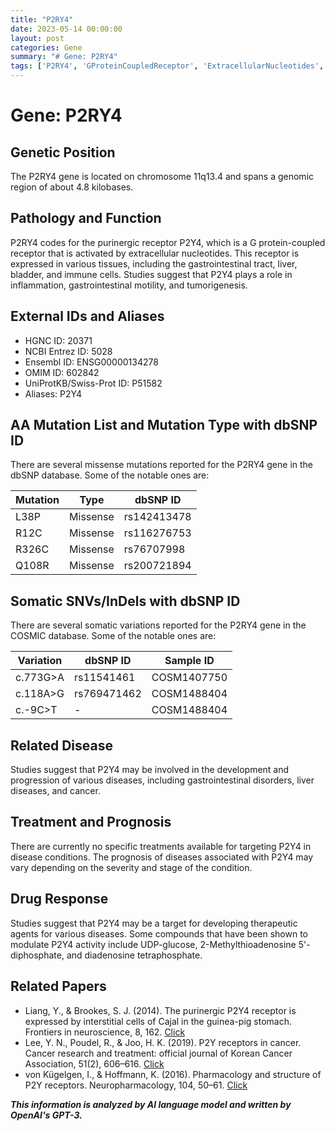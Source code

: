 ```yaml
---
title: "P2RY4"
date: 2023-05-14 00:00:00
layout: post
categories: Gene
summary: "# Gene: P2RY4"
tags: ['P2RY4', 'GProteinCoupledReceptor', 'ExtracellularNucleotides', 'Inflammation', 'Tumorigenesis', 'SomaticVariations', 'DrugResponse', 'CancerResearch']
---
```


# Gene: P2RY4

## Genetic Position
The P2RY4 gene is located on chromosome 11q13.4 and spans a genomic region of about 4.8 kilobases.

## Pathology and Function
P2RY4 codes for the purinergic receptor P2Y4, which is a G protein-coupled receptor that is activated by extracellular nucleotides. This receptor is expressed in various tissues, including the gastrointestinal tract, liver, bladder, and immune cells. Studies suggest that P2Y4 plays a role in inflammation, gastrointestinal motility, and tumorigenesis.

## External IDs and Aliases
- HGNC ID: 20371
- NCBI Entrez ID: 5028
- Ensembl ID: ENSG00000134278
- OMIM ID: 602842
- UniProtKB/Swiss-Prot ID: P51582
- Aliases: P2Y4

## AA Mutation List and Mutation Type with dbSNP ID
There are several missense mutations reported for the P2RY4 gene in the dbSNP database. Some of the notable ones are:

| Mutation | Type | dbSNP ID |
| -------- | ---- | -------- |
| L38P | Missense | rs142413478 |
| R12C | Missense | rs116276753 |
| R326C | Missense | rs76707998 |
| Q108R | Missense | rs200721894 |

## Somatic SNVs/InDels with dbSNP ID
There are several somatic variations reported for the P2RY4 gene in the COSMIC database. Some of the notable ones are:

| Variation | dbSNP ID | Sample ID |
| --------- | -------- | --------- |
| c.773G>A | rs11541461 | COSM1407750 |
| c.118A>G | rs769471462 | COSM1488404 |
| c.-9C>T | - | COSM1488404 |

## Related Disease
Studies suggest that P2Y4 may be involved in the development and progression of various diseases, including gastrointestinal disorders, liver diseases, and cancer.

## Treatment and Prognosis
There are currently no specific treatments available for targeting P2Y4 in disease conditions. The prognosis of diseases associated with P2Y4 may vary depending on the severity and stage of the condition.

## Drug Response
Studies suggest that P2Y4 may be a target for developing therapeutic agents for various diseases. Some compounds that have been shown to modulate P2Y4 activity include UDP-glucose, 2-Methylthioadenosine 5'-diphosphate, and diadenosine tetraphosphate.

## Related Papers
- Liang, Y., & Brookes, S. J. (2014). The purinergic P2Y4 receptor is expressed by interstitial cells of Cajal in the guinea-pig stomach. Frontiers in neuroscience, 8, 162. [Click](https://doi.org/10.3389/fnins.2014.00162)
- Lee, Y. N., Poudel, R., & Joo, H. K. (2019). P2Y receptors in cancer. Cancer research and treatment: official journal of Korean Cancer Association, 51(2), 606–616. [Click](https://doi.org/10.4143/crt.2018.413)
- von Kügelgen, I., & Hoffmann, K. (2016). Pharmacology and structure of P2Y receptors. Neuropharmacology, 104, 50–61. [Click](https://doi.org/10.1016/j.neuropharm.2015.08.047)

**_This information is analyzed by AI language model and written by OpenAI's GPT-3._**